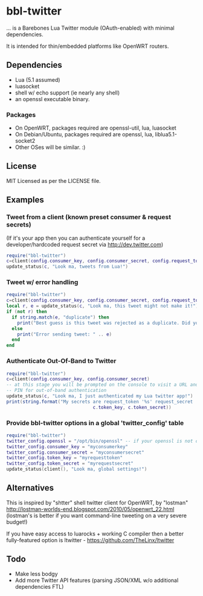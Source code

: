 # bbl-twitter

... is a Barebones Lua Twitter module (OAuth-enabled) with minimal dependencies.

It is intended for thin/embedded platforms like OpenWRT routers.

## Dependencies

* Lua (5.1 assumed)
* luasocket
* shell w/ echo support (ie nearly any shell)
* an openssl executable binary.

### Packages
+ On OpenWRT, packages required are openssl-util, lua, luasocket
+ On Debian/Ubuntu, packages required are openssl, lua, liblua5.1-socket2
+ Other OSes will be similar. :)

## License

MIT Licensed as per the LICENSE file.


## Examples

### Tweet from a client (known preset consumer & request secrets)
(If it's your app then you can authenticate yourself for a developer/hardcoded request secret via http://dev.twitter.com)

```lua
require("bbl-twitter")
c=client(config.consumer_key, config.consumer_secret, config.request_token, config.request_secret)
update_status(c, "Look ma, tweets from Lua!")
```

### Tweet w/ error handling
```lua
require("bbl-twitter")
c=client(config.consumer_key, config.consumer_secret, config.request_token, config.request_secret)
local r, e = update_status(c, "Look ma, this tweet might not make it!")
if (not r) then
  if string.match(e, "duplicate") then
    print("Best guess is this tweet was rejected as a duplicate. Did you already tweet this?")
  else
    print("Error sending tweet: " .. e)
  end
end
```

### Authenticate Out-Of-Band to Twitter
```lua
require("bbl-twitter")
c=client(config.consumer_key, config.consumer_secret)
-- at this stage you will be prompted on the console to visit a URL and enter a
-- PIN for out-of-band authentication
update_status(c, "Look ma, I just authenticated my Lua twitter app!")
print(string.format("My secrets are request_token '%s' request_secret '%s'",
								c.token_key, c.token_secret))
```

### Provide bbl-twitter options in a global 'twitter_config' table
```lua
require("bbl-twitter")
twitter_config.openssl = "/opt/bin/openssl" -- if your openssl is not on the PATH
twitter_config.consumer_key = "myconsumerkey"
twitter_config.consumer_secret = "myconsumersecret"
twitter_config.token_key = "myrequesttoken"
twitter_config.token_secret = "myrequestsecret"
update_status(client(), "Look ma, global settings!")
```

## Alternatives

This is inspired by "shtter" shell twitter client for OpenWRT, by "lostman"
http://lostman-worlds-end.blogspot.com/2010/05/openwrt_22.html
(lostman's is better if you want command-line tweeting on a very severe budget!)

If you have easy access to luarocks + working C compiler then a better
fully-featured option is ltwitter - https://github.com/TheLinx/ltwitter

## Todo

* Make less bodgy
* Add more Twitter API features (parsing JSON/XML w/o additional dependencies FTL)
